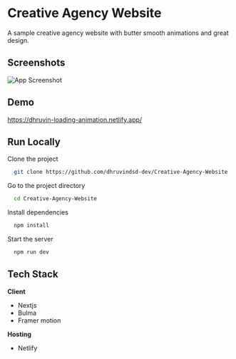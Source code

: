 # Creative Agency Website

A sample creative agency website with butter smooth animations and great design.

## Screenshots

![App Screenshot](public/example.gif)

## Demo

https://dhruvin-loading-animation.netlify.app/

## Run Locally

Clone the project

```bash
  git clone https://github.com/dhruvindsd-dev/Creative-Agency-Website
```

Go to the project directory

```bash
  cd Creative-Agency-Website
```

Install dependencies

```bash
  npm install
```

Start the server

```bash
  npm run dev
```

## Tech Stack

**Client**

- Nextjs
- Bulma
- Framer motion

**Hosting**

- Netlify

